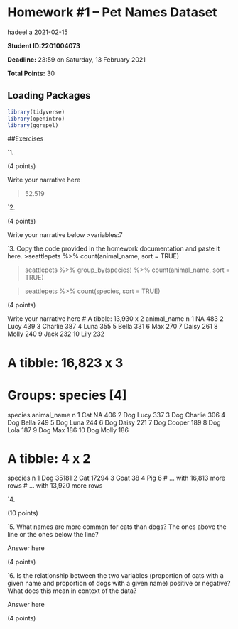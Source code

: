 Homework \#1 – Pet Names Dataset
================
hadeel a
2021-02-15

**Student ID:2201004073**

**Deadline:** 23:59 on Saturday, 13 February 2021

**Total Points:** 30

## Loading Packages

``` r
library(tidyverse)
library(openintro)
library(ggrepel)
```

\#\#Exercises

\`1.

(4 points)

Write your narrative here

> 52.519

\`2.

(4 points)

Write your narrative below &gt;variables:7

\`3. Copy the code provided in the homework documentation and paste it
here. &gt;seattlepets %&gt;% count(animal\_name, sort = TRUE)

> seattlepets %&gt;% group\_by(species) %&gt;% count(animal\_name, sort
> = TRUE)

> seattlepets %&gt;% count(species, sort = TRUE)

(4 points)

Write your narrative here \# A tibble: 13,930 x 2 animal\_name n <chr>
<int> 1 NA 483 2 Lucy 439 3 Charlie 387 4 Luna 355 5 Bella 331 6 Max 270
7 Daisy 261 8 Molly 240 9 Jack 232 10 Lily 232

# A tibble: 16,823 x 3

# Groups: species \[4\]

species animal\_name n <chr> <chr> <int> 1 Cat NA 406 2 Dog Lucy 337 3
Dog Charlie 306 4 Dog Bella 249 5 Dog Luna 244 6 Dog Daisy 221 7 Dog
Cooper 189 8 Dog Lola 187 9 Dog Max 186 10 Dog Molly 186

# A tibble: 4 x 2

species n <chr> <int> 1 Dog 35181 2 Cat 17294 3 Goat 38 4 Pig 6 \# …
with 16,813 more rows \# … with 13,920 more rows

\`4.

(10 points)

\`5. What names are more common for cats than dogs? The ones above the
line or the ones below the line?

Answer here

(4 points)

\`6. Is the relationship between the two variables (proportion of cats
with a given name and proportion of dogs with a given name) positive or
negative? What does this mean in context of the data?

Answer here

(4 points)
